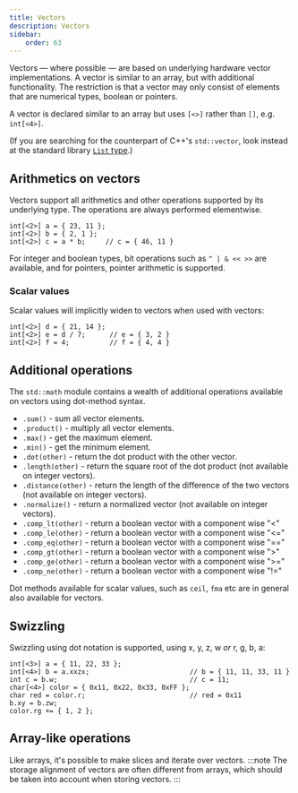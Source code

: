 ```yaml
---
title: Vectors
description: Vectors
sidebar:
    order: 63
---
```


Vectors &mdash; where possible &mdash; are based on underlying hardware vector implementations. A vector is similar to an array, but 
with additional functionality. The restriction is that a vector may only consist of elements that are numerical
types, boolean or pointers.

A vector is declared similar to an array but uses `[<>]` rather than `[]`, e.g. `int[<4>]`.

(If you are searching for the counterpart of C++'s `std::vector`, look instead at the standard
library [`List` type](/language-common/arrays/#dynamic-arrays-and-lists).)

## Arithmetics on vectors

Vectors support all arithmetics and other operations supported by its underlying type. The operations are
always performed elementwise.

```c3
int[<2>] a = { 23, 11 };
int[<2>] b = { 2, 1 };
int[<2>] c = a * b;     // c = { 46, 11 }
```

For integer and boolean types, bit operations such as `^ | & << >>` are available, and for pointers, pointer arithmetic
is supported.

### Scalar values

Scalar values will implicitly widen to vectors when used with vectors:

```c3
int[<2>] d = { 21, 14 };
int[<2>] e = d / 7;      // e = { 3, 2 }
int[<2>] f = 4;          // f = { 4, 4 }
```

## Additional operations

The `std::math` module contains a wealth of additional operations available on vectors using dot-method syntax.

- `.sum()` - sum all vector elements.
- `.product()` - multiply all vector elements.
- `.max()` - get the maximum element.
- `.min()` - get the minimum element.
- `.dot(other)` - return the dot product with the other vector.
- `.length(other)` - return the square root of the dot product (not available on integer vectors).
- `.distance(other)` - return the length of the difference of the two vectors (not available on integer vectors).
- `.normalize()` - return a normalized vector (not available on integer vectors).
- `.comp_lt(other)` - return a boolean vector with a component wise "<" 
- `.comp_le(other)` - return a boolean vector with a component wise "<="  
- `.comp_eq(other)` - return a boolean vector with a component wise "=="  
- `.comp_gt(other)` - return a boolean vector with a component wise ">"  
- `.comp_ge(other)` - return a boolean vector with a component wise ">="  
- `.comp_ne(other)` - return a boolean vector with a component wise "!="  

Dot methods available for scalar values, such as `ceil`, `fma` etc are in general also available for vectors.

## Swizzling

Swizzling using dot notation is supported, using x, y, z, w *or* r, g, b, a:

```c3
int[<3>] a = { 11, 22, 33 };
int[<4>] b = a.xxzx;                         // b = { 11, 11, 33, 11 }
int c = b.w;                                 // c = 11;
char[<4>] color = { 0x11, 0x22, 0x33, 0xFF };
char red = color.r;                          // red = 0x11
b.xy = b.zw;
color.rg += { 1, 2 };
```

## Array-like operations

Like arrays, it's possible to make slices and iterate over vectors. 
:::note
The storage alignment of vectors are often different from arrays, which should be taken into account when storing vectors.
:::
